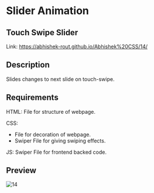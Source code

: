 # Slider Animation

## Touch Swipe Slider

Link: https://abhishek-rout.github.io/Abhishek%20CSS/14/

## Description 

Slides changes to next slide on touch-swipe. 

## Requirements
  HTML: File for structure of webpage.

  CSS: 
  - File for decoration of webpage.
  - Swiper File for giving swiping effects.
     
  JS: Swiper File for frontend backed code.

## Preview


![14](https://user-images.githubusercontent.com/64718836/92392406-dd83fa80-f13b-11ea-8715-a8319df561b1.PNG)
